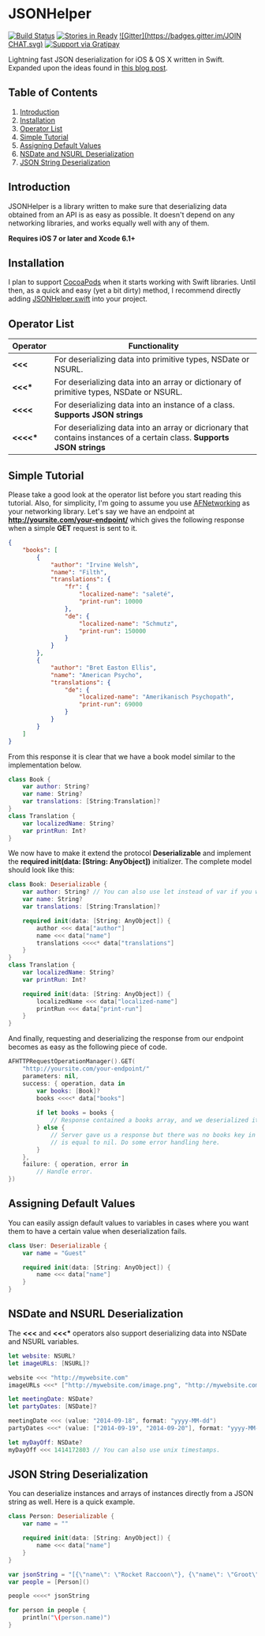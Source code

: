 
JSONHelper
==========
[![Build Status](https://travis-ci.org/isair/JSONHelper.svg?branch=master)](https://travis-ci.org/isair/JSONHelper)
[![Stories in Ready](https://badge.waffle.io/isair/JSONHelper.png?label=ready&title=Ready)](https://waffle.io/isair/JSONHelper)
[![Gitter](https://badges.gitter.im/JOIN CHAT.svg)](https://gitter.im/isair/JSONHelper?utm_source=badge&utm_medium=badge&utm_campaign=pr-badge&utm_content=badge)
[![Support via Gratipay](https://cdn.rawgit.com/gratipay/gratipay-badge/2.3.0/dist/gratipay.png)](https://gratipay.com/bsencan91/)

Lightning fast JSON deserialization for iOS &amp; OS X written in Swift. Expanded upon the ideas found in [this blog post](http://robots.thoughtbot.com/efficient-json-in-swift-with-functional-concepts-and-generics).

Table of Contents
--------------

1. [Introduction](#introduction)
2. [Installation](#installation)
3. [Operator List](#operator-list)
4. [Simple Tutorial](#simple-tutorial)
5. [Assigning Default Values](#assigning-default-values)
6. [NSDate and NSURL Deserialization](#nsdate-and-nsurl-deserialization)
7. [JSON String Deserialization](#json-string-deserialization)

Introduction
--------------

JSONHelper is a library written to make sure that deserializing data obtained from an API is as easy as possible. It doesn't depend on any networking libraries, and works equally well with any of them.

__Requires iOS 7 or later and Xcode 6.1+__

Installation
--------------

I plan to support [CocoaPods](http://cocoapods.org) when it starts working with Swift libraries. Until then, as a quick and easy (yet a bit dirty) method, I recommend directly adding [JSONHelper.swift](https://raw.githubusercontent.com/isair/JSONHelper/master/JSONHelper/JSONHelper.swift) into your project.

Operator List
--------------

| Operator  | Functionality                                                                                              |
| --------- | ---------------------------------------------------------------------------------------------------------- |
| __<<<__   | For deserializing data into primitive types, NSDate or NSURL.                                              |
| __<<<*__  | For deserializing data into an array or dictionary of primitive types, NSDate or NSURL.                                  |
| __<<<<__  | For deserializing data into an instance of a class. __Supports JSON strings__                              |
| __<<<<*__ | For deserializing data into an array or dicrionary that contains instances of a certain class. __Supports JSON strings__ |

Simple Tutorial
--------------

Please take a good look at the operator list before you start reading this tutorial. Also, for simplicity, I'm going to assume you use [AFNetworking](https://github.com/AFNetworking/AFNetworking) as your networking library. Let's say we have an endpoint at __http://yoursite.com/your-endpoint/__ which gives the following response when a simple __GET__ request is sent to it.

```json
{
	"books": [
		{
			"author": "Irvine Welsh",
			"name": "Filth",
			"translations": {
				"fr": {
					"localized-name": "saleté",
					"print-run": 10000
				},
				"de": {
					"localized-name": "Schmutz",
					"print-run": 150000
				}
			}
		},
		{
			"author": "Bret Easton Ellis",
			"name": "American Psycho",
			"translations": {
				"de": {
					"localized-name": "Amerikanisch Psychopath",
					"print-run": 69000
				}
			}
		}	
	]
}
```

From this response it is clear that we have a book model similar to the implementation below.

```swift
class Book {
	var author: String?
	var name: String?
	var translations: [String:Translation]?
}
class Translation {
	var localizedName: String?
	var printRun: Int?
}
```

We now have to make it extend the protocol __Deserializable__ and implement the __required init(data: [String: AnyObject])__ initializer. The complete model should look like this:

```swift
class Book: Deserializable {
	var author: String? // You can also use let instead of var if you want.
	var name: String?
	var translations: [String:Translation]?

	required init(data: [String: AnyObject]) {
		author <<< data["author"]
		name <<< data["name"]
		translations <<<<* data["translations"]
	}
}
class Translation {
	var localizedName: String?
	var printRun: Int?

	required init(data: [String: AnyObject]) {
		localizedName <<< data["localized-name"]
		printRun <<< data["print-run"]
	}
}
```

And finally, requesting and deserializing the response from our endpoint becomes as easy as the following piece of code.

```swift
AFHTTPRequestOperationManager().GET(
	"http://yoursite.com/your-endpoint/"
	parameters: nil,
	success: { operation, data in
		var books: [Book]?
		books <<<<* data["books"]
		
		if let books = books {
			// Response contained a books array, and we deserialized it. Do what you want here.
		} else {
			// Server gave us a response but there was no books key in it, so the books variable
			// is equal to nil. Do some error handling here.
		}
	},
	failure: { operation, error in
		// Handle error.
})
```

Assigning Default Values
--------------

You can easily assign default values to variables in cases where you want them to have a certain value when deserialization fails.

````swift
class User: Deserializable {
    var name = "Guest"

    required init(data: [String: AnyObject]) {
        name <<< data["name"]
    }
}
````

NSDate and NSURL Deserialization
--------------

The __<<<__ and __<<<*__ operators also support deserializing data into NSDate and NSURL variables.

````swift
let website: NSURL?
let imageURLs: [NSURL]?

website <<< "http://mywebsite.com"
imageURLs <<<* ["http://mywebsite.com/image.png", "http://mywebsite.com/anotherImage.png"]
````

````swift
let meetingDate: NSDate?
let partyDates: [NSDate]?

meetingDate <<< (value: "2014-09-18", format: "yyyy-MM-dd")
partyDates <<<* (value: ["2014-09-19", "2014-09-20"], format: "yyyy-MM-dd")

let myDayOff: NSDate?
myDayOff <<< 1414172803 // You can also use unix timestamps.
````

JSON String Deserialization
--------------

You can deserialize instances and arrays of instances directly from a JSON string as well. Here is a quick example.

````swift
class Person: Deserializable {
    var name = ""

    required init(data: [String: AnyObject]) {
        name <<< data["name"]
    }
}

var jsonString = "[{\"name\": \"Rocket Raccoon\"}, {\"name\": \"Groot\"}]"
var people = [Person]()

people <<<<* jsonString

for person in people {
    println("\(person.name)")
}
````

